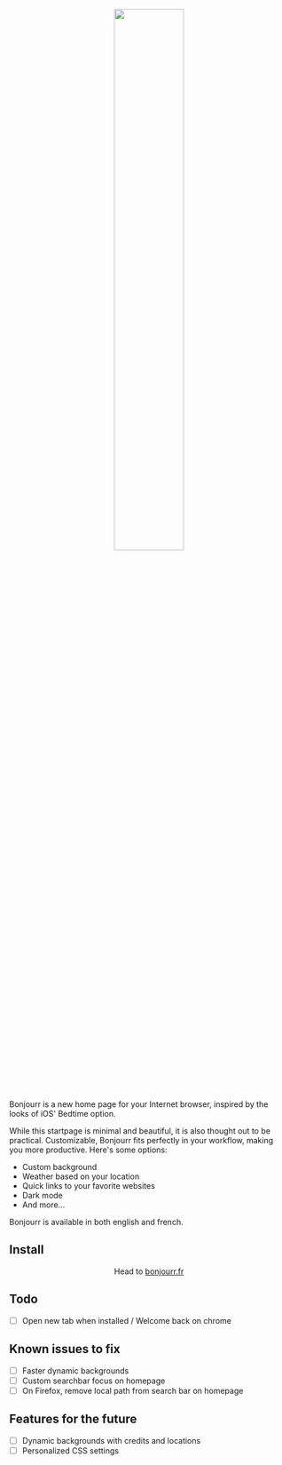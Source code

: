 <p align="center">
  <img src="https://raw.githubusercontent.com/victorazevedo-me/Bonjourr/master/src/images/popup/bonjourrpopup.png" width="50%"></img>
</p>


Bonjourr is a new home page for your Internet browser, inspired by the looks of iOS' Bedtime option.

While this startpage is minimal and beautiful, it is also thought out to be practical. Customizable, Bonjourr fits perfectly in your workflow, making you more productive. Here's some options:

* Custom background
* Weather based on your location
* Quick links to your favorite websites
* Dark mode
* And more...

Bonjourr is available in both english and french.

## Install

<p align="center">Head to <a href="https://bonjourr.fr">bonjourr.fr</a></p>

## Todo

- [ ] Open new tab when installed / Welcome back on chrome

## Known issues to fix

- [ ] Faster dynamic backgrounds
- [ ] Custom searchbar focus on homepage
- [ ] On Firefox, remove local path from search bar on homepage

## Features for the future

- [ ] Dynamic backgrounds with credits and locations
- [ ] Personalized CSS settings